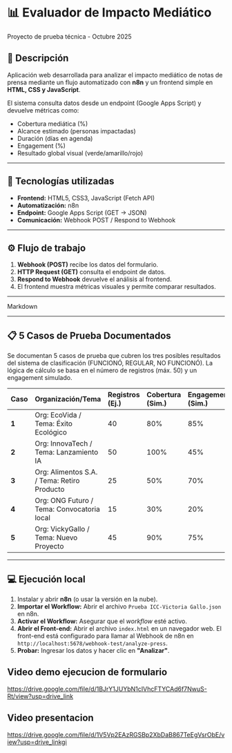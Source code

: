 # 📊 Evaluador de Impacto Mediático
Proyecto de prueba técnica - Octubre 2025

## 🎯 Descripción
Aplicación web desarrollada para analizar el impacto mediático de notas de prensa mediante un flujo automatizado con **n8n** y un frontend simple en **HTML, CSS y JavaScript**.

El sistema consulta datos desde un endpoint (Google Apps Script) y devuelve métricas como:
- Cobertura mediática (%)
- Alcance estimado (personas impactadas)
- Duración (días en agenda)
- Engagement (%)
- Resultado global visual (verde/amarillo/rojo)

---

## 🧠 Tecnologías utilizadas
- **Frontend:** HTML5, CSS3, JavaScript (Fetch API)
- **Automatización:** n8n
- **Endpoint:** Google Apps Script (GET → JSON)
- **Comunicación:** Webhook POST / Respond to Webhook

---

## ⚙️ Flujo de trabajo
1. **Webhook (POST)** recibe los datos del formulario.  
2. **HTTP Request (GET)** consulta el endpoint de datos.  
3. **Respond to Webhook** devuelve el análisis al frontend.  
4. El frontend muestra métricas visuales y permite comparar resultados.

---

Markdown

---

## 📋 5 Casos de Prueba Documentados
Se documentan 5 casos de prueba que cubren los tres posibles resultados del sistema de clasificación (FUNCIONÓ, REGULAR, NO FUNCIONÓ). La lógica de cálculo se basa en el número de registros (máx. 50) y un engagement simulado.

| Caso | Organización/Tema | Registros (Ej.) | Cobertura (Sim.) | Engagement (Sim.) | Resultado Global |
| :--- | :--- | :--- | :--- | :--- | :--- |
| **1** | Org: EcoVida / Tema: Éxito Ecológico | 40 | 80% | 85% | ✅ FUNCIONÓ |
| **2** | Org: InnovaTech / Tema: Lanzamiento IA | 50 | 100% | 45% | ⚠️ REGULAR |
| **3** | Org: Alimentos S.A. / Tema: Retiro Producto | 25 | 50% | 70% | ⚠️ REGULAR |
| **4** | Org: ONG Futuro / Tema: Convocatoria local | 15 | 30% | 20% | ❌ NO FUNCIONÓ |
| **5** | Org: VickyGallo / Tema: Nuevo Proyecto | 45 | 90% | 75% | ✅ FUNCIONÓ |

---

## 💻 Ejecución local
1. Instalar y abrir **n8n** (o usar la versión en la nube).
2. **Importar el Workflow:** Abrir el archivo `Prueba ICC-Victoria Gallo.json` en n8n.
3. **Activar el Workflow:** Asegurar que el *workflow* esté activo.
4. **Abrir el Front-end:** Abrir el archivo `index.html` en un navegador web. El front-end está configurado para llamar al Webhook de n8n en `http://localhost:5678/webhook-test/analyze-press`.
5. **Probar:** Ingresar los datos y hacer clic en **"Analizar"**.

## Video demo ejecucion de formulario
https://drive.google.com/file/d/1BJrY1JUYbN1cIVhcFTYCAd6f7NwuS-Rt/view?usp=drive_link


## Video presentacion
https://drive.google.com/file/d/1V5Vp2EAzRGSBp2XbDaB867TeEgVsrObE/view?usp=drive_linkgi